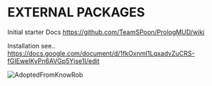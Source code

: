 EXTERNAL PACKAGES
=========
Initial starter Docs https://github.com/TeamSPoon/PrologMUD/wiki

Installation see.. https://docs.google.com/document/d/1fkOxnmI1LqxadvZuCRS-fGIEweIKyPn6AVGp5Yjse1I/edit

![AdoptedFromKnowRob](http://www.prologmoo.com/downloads/screenshots/KnowRobOnto.png)
